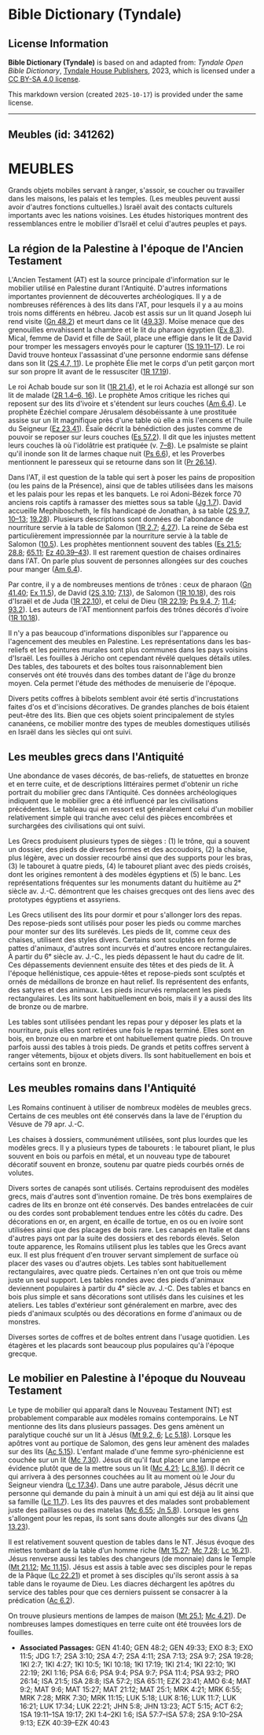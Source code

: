 # Bible Dictionary (Tyndale)

## License Information

**Bible Dictionary (Tyndale)** is based on and adapted from: _Tyndale Open Bible Dictionary_, [Tyndale House Publishers](https://tyndaleopenresources.com/), 2023, which is licensed under a [CC BY-SA 4.0 license](https://creativecommons.org/licenses/by-sa/4.0/legalcode.en).

This markdown version (created `2025-10-17`) is provided under the same license.



--------------------------------

## Meubles (id: 341262)

MEUBLES
=======

Grands objets mobiles servant à ranger, s'assoir, se coucher ou travailler dans les maisons, les palais et les temples. (Les meubles peuvent aussi avoir d'autres fonctions cultuelles.) Israël avait des contacts culturels importants avec les nations voisines. Les études historiques montrent des ressemblances entre le mobilier d'Israël et celui d'autres peuples et pays.

La région de la Palestine à l'époque de l'Ancien Testament
----------------------------------------------------------

L'Ancien Testament (AT) est la source principale d'information sur le mobilier utilisé en Palestine durant l'Antiquité. D'autres informations importantes proviennent de découvertes archéologiques. Il y a de nombreuses références à des lits dans l'AT, pour lesquels il y a au moins trois noms différents en hébreu. Jacob est assis sur un lit quand Joseph lui rend visite ([Gn 48\.2](https://ref.ly/Gen48:2)) et meurt dans ce lit ([49\.33](https://ref.ly/Gen49:33)). Moïse menace que des grenouilles envahissent la chambre et le lit du pharaon égyptien ([Ex 8\.3](https://ref.ly/Exod8:3)). Mical, femme de David et fille de Saül, place une effigie dans le lit de David pour tromper les messagers envoyés pour le capturer ([1S 19\.11–17](https://ref.ly/1Sam19:11-1Sam19:17)). Le roi David trouve honteux l'assassinat d'une personne endormie sans défense dans son lit ([2S 4\.7, 11](https://ref.ly/2Sam4:7,2Sam4:11)). Le prophète Élie met le corps d'un petit garçon mort sur son propre lit avant de le ressusciter ([1R 17\.19](https://ref.ly/1Kgs17:19)).

Le roi Achab boude sur son lit ([1R 21\.4](https://ref.ly/1Kgs21:4)), et le roi Achazia est allongé sur son lit de malade ([2R 1\.4–6, 16](https://ref.ly/2Kgs1:4-2Kgs1:6,2Kgs1:16)). Le prophète Amos critique les riches qui reposent sur des lits d'ivoire et s'étendent sur leurs couches ([Am 6\.4](https://ref.ly/Amos6:4)). Le prophète Ézéchiel compare Jérusalem désobéissante à une prostituée assise sur un lit magnifique près d'une table où elle a mis l'encens et l'huile du Seigneur ([Ez 23\.41](https://ref.ly/Ezek23:41)). Ésaïe décrit la bénédiction des justes comme de pouvoir se reposer sur leurs couches ([Es 57\.2](https://ref.ly/Isa57:2)). Il dit que les injustes mettent leurs couches là où l'idolâtrie est pratiquée (v. [7–8](https://ref.ly/Isa57:7-Isa57:8)). Le psalmiste se plaint qu'il inonde son lit de larmes chaque nuit ([Ps 6\.6](https://ref.ly/Ps6:6)), et les Proverbes mentionnent le paresseux qui se retourne dans son lit ([Pr 26\.14](https://ref.ly/Prov26:14)).

Dans l'AT, il est question de la table qui sert à poser les pains de proposition (ou les pains de la Présence), ainsi que de tables utilisées dans les maisons et les palais pour les repas et les banquets. Le roi Adoni\-Bézek force 70 anciens rois captifs à ramasser des miettes sous sa table ([Jg 1\.7](https://ref.ly/Judg1:7)). David accueille Mephiboscheth, le fils handicapé de Jonathan, à sa table ([2S 9\.7, 10–13](https://ref.ly/2Sam9:7,2Sam9:10-2Sam9:13); [19\.28](https://ref.ly/2Sam19:28)). Plusieurs descriptions sont données de l'abondance de nourriture servie à la table de Salomon ([1R 2\.7](https://ref.ly/1Kgs2:7); [4\.27](https://ref.ly/1Kgs4:27)). La reine de Séba est particulièrement impressionnée par la nourriture servie à la table de Salomon ([10\.5](https://ref.ly/1Kgs10:5)). Les prophètes mentionnent souvent des tables ([Es 21\.5](https://ref.ly/Isa21:5); [28\.8](https://ref.ly/Isa28:8); [65\.11](https://ref.ly/Isa65:11); [Ez 40\.39–43](https://ref.ly/Ezek40:39-Ezek40:43)). Il est rarement question de chaises ordinaires dans l'AT. On parle plus souvent de personnes allongées sur des couches pour manger ([Am 6\.4](https://ref.ly/Amos6:4)).

Par contre, il y a de nombreuses mentions de trônes : ceux de pharaon ([Gn 41\.40](https://ref.ly/Gen41:40); [Ex 11\.5](https://ref.ly/Exod11:5)), de David ([2S 3\.10](https://ref.ly/2Sam3:10); [7\.13](https://ref.ly/2Sam7:13)), de Salomon ([1R 10\.18](https://ref.ly/1Kgs10:18)), des rois d'Israël et de Juda ([1R 22\.10](https://ref.ly/1Kgs22:10)), et celui de Dieu ([1R 22\.19](https://ref.ly/1Kgs22:19); [Ps 9\.4, 7](https://ref.ly/Ps9:4,Ps9:7); [11\.4](https://ref.ly/Ps11:4); [93\.2](https://ref.ly/Ps93:2)). Les auteurs de l'AT mentionnent parfois des trônes décorés d'ivoire ([1R 10\.18](https://ref.ly/1Kgs10:18)).

Il n'y a pas beaucoup d'informations disponibles sur l'apparence ou l'agencement des meubles en Palestine. Les représentations dans les bas\-reliefs et les peintures murales sont plus communes dans les pays voisins d'Israël. Les fouilles à Jéricho ont cependant révélé quelques détails utiles. Des tables, des tabourets et des boîtes tous raisonnablement bien conservés ont été trouvés dans des tombes datant de l'âge du bronze moyen. Cela permet l'étude des méthodes de menuiserie de l'époque. 

Divers petits coffres à bibelots semblent avoir été sertis d'incrustations faites d'os et d'incisions décoratives. De grandes planches de bois étaient peut\-être des lits. Bien que ces objets soient principalement de styles cananéens, ce mobilier montre des types de meubles domestiques utilisés en Israël dans les siècles qui ont suivi.

Les meubles grecs dans l'Antiquité
----------------------------------

Une abondance de vases décorés, de bas\-reliefs, de statuettes en bronze et en terre cuite, et de descriptions littéraires permet d'obtenir un riche portrait du mobilier grec dans l'Antiquité. Ces données archéologiques indiquent que le mobilier grec a été influencé par les civilisations précédentes. Le tableau qui en ressort est généralement celui d'un mobilier relativement simple qui tranche avec celui des pièces encombrées et surchargées des civilisations qui ont suivi.

Les Grecs produisent plusieurs types de sièges : (1\) le trône, qui a souvent un dossier, des pieds de diverses formes et des accoudoirs, (2\) la chaise, plus légère, avec un dossier recourbé ainsi que des supports pour les bras, (3\) le tabouret à quatre pieds, (4\) le tabouret pliant avec des pieds croisés, dont les origines remontent à des modèles égyptiens et (5\) le banc. Les représentations fréquentes sur les monuments datant du huitième au 2ᵉ siècle av. J.\-C. démontrent que les chaises grecques ont des liens avec des prototypes égyptiens et assyriens.

Les Grecs utilisent des lits pour dormir et pour s'allonger lors des repas. Des repose\-pieds sont utilisés pour poser les pieds ou comme marches pour monter sur des lits surélevés. Les pieds de lit, comme ceux des chaises, utilisent des styles divers. Certains sont sculptés en forme de pattes d'animaux, d'autres sont incurvés et d'autres encore rectangulaires. À partir du 6ᵉ siècle av. J.\-C., les pieds dépassent le haut du cadre de lit. Ces dépassements deviennent ensuite des têtes et des pieds de lit. À l'époque hellénistique, ces appuie\-têtes et repose\-pieds sont sculptés et ornés de médaillons de bronze en haut relief. Ils représentent des enfants, des satyres et des animaux. Les pieds incurvés remplacent les pieds rectangulaires. Les lits sont habituellement en bois, mais il y a aussi des lits de bronze ou de marbre.

Les tables sont utilisées pendant les repas pour y déposer les plats et la nourriture, puis elles sont retirées une fois le repas terminé. Elles sont en bois, en bronze ou en marbre et ont habituellement quatre pieds. On trouve parfois aussi des tables à trois pieds. De grands et petits coffres servent à ranger vêtements, bijoux et objets divers. Ils sont habituellement en bois et certains sont en bronze.

Les meubles romains dans l'Antiquité
------------------------------------

Les Romains continuent à utiliser de nombreux modèles de meubles grecs. Certains de ces meubles ont été conservés dans la lave de l'éruption du Vésuve de 79 apr. J.\-C. 

Les chaises à dossiers, communément utilisées, sont plus lourdes que les modèles grecs. Il y a plusieurs types de tabourets : le tabouret pliant, le plus souvent en bois ou parfois en métal, et un nouveau type de tabouret décoratif souvent en bronze, soutenu par quatre pieds courbés ornés de volutes.

Divers sortes de canapés sont utilisés. Certains reproduisent des modèles grecs, mais d'autres sont d'invention romaine. De très bons exemplaires de cadres de lits en bronze ont été conservés. Des bandes entrelacées de cuir ou des cordes sont probablement tendues entre les côtés du cadre. Des décorations en or, en argent, en écaille de tortue, en os ou en ivoire sont utilisées ainsi que des placages de bois rare. Les canapés en Italie et dans d'autres pays ont par la suite des dossiers et des rebords élevés. Selon toute apparence, les Romains utilisent plus les tables que les Grecs avant eux. Il est plus fréquent d'en trouver servant simplement de surface où placer des vases ou d'autres objets. Les tables sont habituellement rectangulaires, avec quatre pieds. Certaines n'en ont que trois ou même juste un seul support. Les tables rondes avec des pieds d'animaux deviennent populaires à partir du 4ᵉ siècle av. J.\-C. Des tables et bancs en bois plus simple et sans décorations sont utilisés dans les cuisines et les ateliers. Les tables d'extérieur sont généralement en marbre, avec des pieds d'animaux sculptés ou des décorations en forme d'animaux ou de monstres.

Diverses sortes de coffres et de boîtes entrent dans l'usage quotidien. Les étagères et les placards sont beaucoup plus populaires qu'à l'époque grecque.

Le mobilier en Palestine à l'époque du Nouveau Testament
--------------------------------------------------------

Le type de mobilier qui apparaît dans le Nouveau Testament (NT) est probablement comparable aux modèles romains contemporains. Le NT mentionne des lits dans plusieurs passages. Des gens amènent un paralytique couché sur un lit à Jésus ([Mt 9\.2, 6](https://ref.ly/Matt9:2,Matt9:6); [Lc 5\.18](https://ref.ly/Luke5:18)). Lorsque les apôtres vont au portique de Salomon, des gens leur amènent des malades sur des lits ([Ac 5\.15](https://ref.ly/Acts5:15)). L'enfant malade d'une femme syro\-phénicienne est couchée sur un lit ([Mc 7\.30](https://ref.ly/Mark7:30)). Jésus dit qu'il faut placer une lampe en évidence plutôt que de la mettre sous un lit ([Mc 4\.21](https://ref.ly/Mark4:21); [Lc 8\.16](https://ref.ly/Luke8:16)). Il décrit ce qui arrivera à des personnes couchées au lit au moment où le Jour du Seigneur viendra ([Lc 17\.34](https://ref.ly/Luke17:34)). Dans une autre parabole, Jésus décrit une personne qui demande du pain à minuit à un ami qui est déjà au lit ainsi que sa famille ([Lc 11\.7](https://ref.ly/Luke11:7)). Les lits des pauvres et des malades sont probablement juste des paillasses ou des matelas ([Mc 6\.55](https://ref.ly/Mark6:55); [Jn 5\.8](https://ref.ly/John5:8)). Lorsque les gens s'allongent pour les repas, ils sont sans doute allongés sur des divans ([Jn 13\.23](https://ref.ly/John13:23)).

Il est relativement souvent question de tables dans le NT. Jésus évoque des miettes tombant de la table d’un homme riche ([Mt 15\.27](https://ref.ly/Matt15:27); [Mc 7\.28](https://ref.ly/Mark7:28); [Lc 16\.21](https://ref.ly/Luke16:21)). Jésus renverse aussi les tables des changeurs (de monnaie) dans le Temple ([Mt 21\.12](https://ref.ly/Matt21:12); [Mc 11\.15](https://ref.ly/Mark11:15)). Jésus est assis à table avec ses disciples pour le repas de la Pâque ([Lc 22\.21](https://ref.ly/Luke22:21)) et promet à ses disciples qu'ils seront assis à sa table dans le royaume de Dieu. Les diacres déchargent les apôtres du service des tables pour que ces derniers puissent se consacrer à la prédication ([Ac 6\.2](https://ref.ly/Acts6:2)).

On trouve plusieurs mentions de lampes de maison ([Mt 25\.1](https://ref.ly/Matt25:1); [Mc 4\.21](https://ref.ly/Mark4:21)). De nombreuses lampes domestiques en terre cuite ont été trouvées lors de fouilles.

* **Associated Passages:** GEN 41:40; GEN 48:2; GEN 49:33; EXO 8:3; EXO 11:5; JDG 1:7; 2SA 3:10; 2SA 4:7; 2SA 4:11; 2SA 7:13; 2SA 9:7; 2SA 19:28; 1KI 2:7; 1KI 4:27; 1KI 10:5; 1KI 10:18; 1KI 17:19; 1KI 21:4; 1KI 22:10; 1KI 22:19; 2KI 1:16; PSA 6:6; PSA 9:4; PSA 9:7; PSA 11:4; PSA 93:2; PRO 26:14; ISA 21:5; ISA 28:8; ISA 57:2; ISA 65:11; EZK 23:41; AMO 6:4; MAT 9:2; MAT 9:6; MAT 15:27; MAT 21:12; MAT 25:1; MRK 4:21; MRK 6:55; MRK 7:28; MRK 7:30; MRK 11:15; LUK 5:18; LUK 8:16; LUK 11:7; LUK 16:21; LUK 17:34; LUK 22:21; JHN 5:8; JHN 13:23; ACT 5:15; ACT 6:2; 1SA 19:11–1SA 19:17; 2KI 1:4–2KI 1:6; ISA 57:7–ISA 57:8; 2SA 9:10–2SA 9:13; EZK 40:39–EZK 40:43


